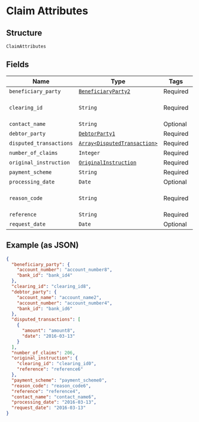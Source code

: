 
# Claim Attributes

## Structure

`ClaimAttributes`

## Fields

| Name | Type | Tags | Description |
|  --- | --- | --- | --- |
| `beneficiary_party` | [`BeneficiaryParty2`](../../doc/models/beneficiary-party-2.md) | Required | - |
| `clearing_id` | `String` | Required | **Constraints**: *Pattern*: `^[0-9]{6}$` |
| `contact_name` | `String` | Optional | - |
| `debtor_party` | [`DebtorParty1`](../../doc/models/debtor-party-1.md) | Required | - |
| `disputed_transactions` | [`Array<DisputedTransaction>`](../../doc/models/disputed-transaction.md) | Required | - |
| `number_of_claims` | `Integer` | Required | - |
| `original_instruction` | [`OriginalInstruction`](../../doc/models/original-instruction.md) | Required | - |
| `payment_scheme` | `String` | Required | - |
| `processing_date` | `Date` | Optional | - |
| `reason_code` | `String` | Required | **Constraints**: *Pattern*: `^[1-9]$` |
| `reference` | `String` | Required | - |
| `request_date` | `Date` | Optional | - |

## Example (as JSON)

```json
{
  "beneficiary_party": {
    "account_number": "account_number8",
    "bank_id": "bank_id4"
  },
  "clearing_id": "clearing_id8",
  "debtor_party": {
    "account_name": "account_name2",
    "account_number": "account_number4",
    "bank_id": "bank_id6"
  },
  "disputed_transactions": [
    {
      "amount": "amount8",
      "date": "2016-03-13"
    }
  ],
  "number_of_claims": 206,
  "original_instruction": {
    "clearing_id": "clearing_id0",
    "reference": "reference6"
  },
  "payment_scheme": "payment_scheme0",
  "reason_code": "reason_code6",
  "reference": "reference4",
  "contact_name": "contact_name6",
  "processing_date": "2016-03-13",
  "request_date": "2016-03-13"
}
```

